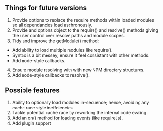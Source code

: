 ## Things for future versions

1. Provide options to replace the require methods within loaded modules so all dependancies load aschronously.
2. Provide and options object to the require() and resolve() methods giving the user control over resolve paths and module scopes.
3. Tidy and improve the getModule() method:
 * Add ability to load multiple modules like require().
 * Syntax is a bit messey, ensure it feel consistant with other methods.
 * Add node-style callbacks.
4. Ensure module resolving with with new NPM directory structures.
5. Add node-style callbacks to resolve().

## Possible features

1. Ability to optionally load modules in-sequence; hence, avoiding any cache race style ineffciencies.
2. Tackle potential cache race by reworking the internal code evaling.
3. Add an on() method for loading events (like requireJs).
4. Add plugin support

